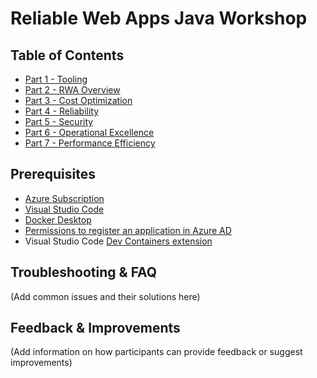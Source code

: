 # Reliable Web Apps Java Workshop

## Table of Contents

- [Part 1 - Tooling](Part1-Tooling/README.md)
- [Part 2 - RWA Overview](Part2-RWA-Overview/README.md)
- [Part 3 - Cost Optimization](Part3-Cost-Optimization/README.MD)
- [Part 4 - Reliability](Part4-Reliability/README.md)
- [Part 5 - Security](Part5-Security/README.md)
- [Part 6 - Operational Excellence](Part6-Operational-Excellence/README.md)
- [Part 7 - Performance Efficiency](Part7-Performance-Efficiency/README.MD)

## Prerequisites

- [Azure Subscription](https://azure.microsoft.com/pricing/member-offers/msdn-benefits-details/)
- [Visual Studio Code](https://code.visualstudio.com/)
- [Docker Desktop](https://www.docker.com/get-started/)
- [Permissions to register an application in Azure AD](https://learn.microsoft.com/azure/active-directory/develop/quickstart-register-app)
- Visual Studio Code [Dev Containers extension](https://marketplace.visualstudio.com/items?itemName=ms-vscode-remote.remote-containers)

## Troubleshooting & FAQ

(Add common issues and their solutions here)

## Feedback & Improvements

(Add information on how participants can provide feedback or suggest improvements)